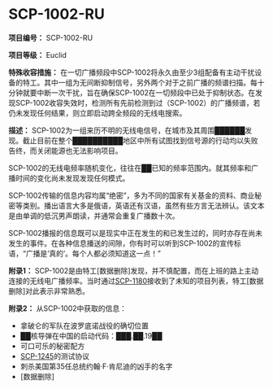 # SCP-1002-RU
**项目编号：** SCP-1002-RU

**项目等级：** Euclid

**特殊收容措施：** 在一切广播频段中SCP-1002将永久由至少3组配备有主动干扰设备的特工。其中一组为无间断抑制信号，另外两个对于之前广播的频谱扫描。每十分钟就要中断一次干扰，旨在确保SCP-1002在一切频段中已处于抑制状态。在发现SCP-1002收容失效时，检测所有先前检测到过（SCP-1002）的广播频谱，若仍未发现任何结果，则立即启动跨全频段的无线电搜索。

**描述：** SCP-1002为一组来历不明的无线电信号，在城市及其周围██████发现。截止目前在整个██████████地区中所有试图找到信号源的行动均以失败告终，而关闭能源也无法影响项目。

SCP-1002的无线电频率随机变化，往往在██已知的频率范围内。就其频率和广播时间的变化尚未发现发现任何模式。

SCP-1002传输的信息内容均属“绝密”，多为不同的国家有关基金的资料、商业秘密等类别。播出语言大多是俄语，英语还有汉语，虽然有些方言无法辨认。该文本是由单调的低沉男声朗读，并通常会重复广播数十次。

SCP-1002播报的信息既可以是现实中正在发生的和已发生过的，同时亦存在尚未发生的事件。在各种信息播送的间隙，你有时可以听到SCP-1002的宣传标语，“广播是‘真的’。每个人都必须知道这一点！”

**附录1：** 
SCP-1002是由特工[数据删除]发现，并不慎配置，而在上班的路上主动连接的无线电广播频率。当时通过[SCP-1180](//scp-wiki-cn.wikidot.com/scp-1180)接收到了未知的项目列表，特工[数据删除]对此表示非常熟悉。

**附录2：** 
从SCP-1002中获取的信息：
- 拿破仑的军队在波罗底诺战役的确切位置
- ██核导弹在中国的启动代码：███.██.19██
- 可口可乐的秘密配方
- [SCP-1245](//scp-wiki-cn.wikidot.com/scp-1245)的测试协议
- 刺杀美国第35任总统约翰·F·肯尼迪的凶手的名字
- [数据删除]

